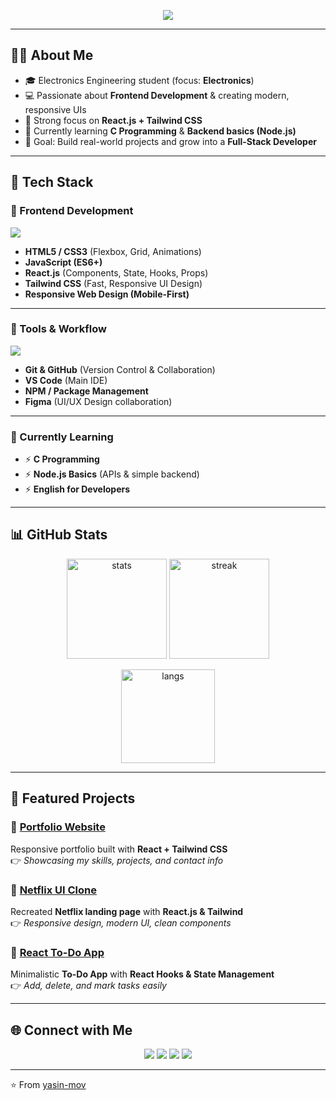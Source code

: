 <!-- Typing SVG -->
<p align="center">
  <img src="https://readme-typing-svg.herokuapp.com?size=25&color=00C7FF&center=true&vCenter=true&width=600&lines=Hi+%F0%9F%91%8B+I'm+Yasin;Frontend+Developer+%7C+React+%26+Tailwind;Electronics+Engineering+Student">
</p>

---

## 👨‍💻 About Me
- 🎓 Electronics Engineering student (focus: **Electronics**)  
- 💻 Passionate about **Frontend Development** & creating modern, responsive UIs  
- 🚀 Strong focus on **React.js + Tailwind CSS**  
- 🌱 Currently learning **C Programming** & **Backend basics (Node.js)**  
- 🎯 Goal: Build real-world projects and grow into a **Full-Stack Developer**  

---

## 🚀 Tech Stack

### 🔹 Frontend Development
<div>
  <img src="https://skillicons.dev/icons?i=html,css,js,react,tailwind" />
</div>

- **HTML5 / CSS3** (Flexbox, Grid, Animations)  
- **JavaScript (ES6+)**  
- **React.js** (Components, State, Hooks, Props)  
- **Tailwind CSS** (Fast, Responsive UI Design)  
- **Responsive Web Design (Mobile-First)**  

---

### 🔹 Tools & Workflow
<div>
  <img src="https://skillicons.dev/icons?i=git,github,vscode,npm,figma" />
</div>

- **Git & GitHub** (Version Control & Collaboration)  
- **VS Code** (Main IDE)  
- **NPM / Package Management**  
- **Figma** (UI/UX Design collaboration)  

---

### 🔹 Currently Learning
- ⚡ **C Programming**  
- ⚡ **Node.js Basics** (APIs & simple backend)  
- ⚡ **English for Developers**  

---

## 📊 GitHub Stats
<p align="center">
  <img src="https://github-readme-stats.vercel.app/api?username=yasin-mov&show_icons=true&theme=tokyonight" alt="stats" height="160"/>
  <img src="https://github-readme-streak-stats.herokuapp.com/?user=yasin-mov&theme=tokyonight" alt="streak" height="160"/>
</p>

<p align="center">
  <img src="https://github-readme-stats.vercel.app/api/top-langs/?username=yasin-mov&layout=compact&theme=tokyonight" alt="langs" height="150"/>
</p>

---

## 📌 Featured Projects

### 🔹 [Portfolio Website](#)
Responsive portfolio built with **React + Tailwind CSS**  
👉 *Showcasing my skills, projects, and contact info*  

### 🔹 [Netflix UI Clone](#)
Recreated **Netflix landing page** with **React.js & Tailwind**  
👉 *Responsive design, modern UI, clean components*  

### 🔹 [React To-Do App](#)
Minimalistic **To-Do App** with **React Hooks & State Management**  
👉 *Add, delete, and mark tasks easily*  

---

## 🌐 Connect with Me
<p align="center">
  <a href="mailto:your-email@gmail.com"><img src="https://img.shields.io/badge/-Gmail-D14836?style=for-the-badge&logo=gmail&logoColor=white"></a>
  <a href="https://github.com/yasin-mov"><img src="https://img.shields.io/badge/-GitHub-181717?style=for-the-badge&logo=github&logoColor=white"></a>
  <a href="https://linkedin.com/in/your-link"><img src="https://img.shields.io/badge/-LinkedIn-0077B5?style=for-the-badge&logo=linkedin&logoColor=white"></a>
  <a href="https://t.me/your-telegram-username"><img src="https://img.shields.io/badge/-Telegram-2CA5E0?style=for-the-badge&logo=telegram&logoColor=white"></a>
</p>

---

⭐️ From [yasin-mov](https://github.com/yasin-mov)
